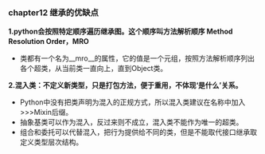 ### chapter12 继承的优缺点

**1.python会按照特定顺序遍历继承图。这个顺序叫方法解析顺序 Method Resolution Order，MRO**
* 类都有一个名为__mro__的属性，它的值是一个元组，按照方法解析顺序列出各个超类，从当前类一直向上，直到Object类。

**2.混入类：不定义新类型，只是打包方法，便于重用，不体现‘是什么’关系。**
* Python中没有把类声明为混入的正规方式，所以混入类建议在名称中加入>>>Mixin后缀。
* 抽象基类可以作为混入，反过来则不成立，混入类不能作为唯一的超类。
* 组合和委托可以代替混入，把行为提供给不同的类，但是不能取代接口继承取定义类型层次结构。

